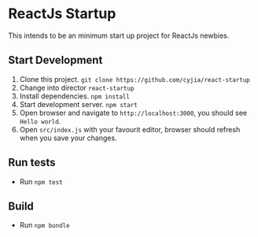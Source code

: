 # ReactJs Startup

This intends to be an minimum start up project for ReactJs newbies.

## Start Development

1. Clone this project. `git clone https://github.com/cyjia/react-startup`
2. Change into director `react-startup`
3. Install dependencies. `npm install`
4. Start development server. `npm start`
5. Open browser and navigate to `http://localhost:3000`, you should see `Hello world`.
6. Open `src/index.js` with your favourit editor, browser should refresh when you save your changes.

## Run tests

- Run `npm test`


## Build

- Run `npm bundle`




